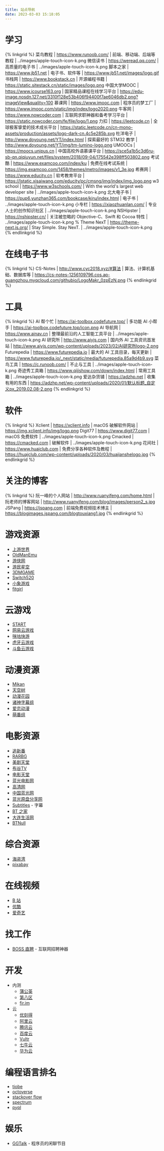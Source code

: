 ```yaml
---
title: 站点导航
date: 2023-03-03 15:18:05
---
```


# 学习
{% linkgrid %}
菜鸟教程 | https://www.runoob.com/ | 前端、移动端、后端等教程 | ../images/apple-touch-icon-k.png
微信读书 | https://weread.qq.com/ | 高质量的电子书 | ../images/apple-touch-icon-k.png
脚本之家 | https://www.jb51.net | 电子书、软件等 | https://www.jb51.net/images/logo.gif
书栈网 | https://www.bookstack.cn | 开源编程书籍 | https://static.sitestack.cn/static/images/logo.png
中国大学MOOC | https://www.icourse163.org | 国家精品课程在线学习平台 | https://edu-image.nosdn.127.net/3310f128e53b406f94400f7ae6046db2.png?imageView&quality=100
慕课网 | https://www.imooc.com | 程序员的梦工厂 | https://www.imooc.com/static/img/index/logo2020.png
牛客网 | https://www.nowcoder.com | 互联网求职神器和备考学习平台 | https://static.nowcoder.com/fe/file/logo/1.png
力扣 | https://leetcode.cn | 全球极客挚爱的技术成长平台 | https://static.leetcode.cn/cn-mono-assets/production/assets/logo-dark-cn.4c5e285b.svg
杜洋电子 | http://www.doyoung.net/YT/index.html | 探索最好的 STM32 教学 | http://www.doyoung.net/YT/img/tm-lumino-logo.png
UMOOCs | https://moocs.unipus.cn | 中国高校外语慕课平台 | https://sce5a1b5c3d6ru-sb-qn.qiqiuyun.net/files/system/2018/09-04/175542e398ff503802.png
考试酷 | https://www.examcoo.com/index/ku | 免费在线考试系统 | https://img.examcoo.com/1458/themes/metro/images/v1_3e.jpg
希赛网 | https://www.educity.cn | 软考教育平台 | https://lstatic.xisaiwang.com/educity/pc/cmsng/img/index/img_logo.png
w3 school | https://www.w3schools.com/ | With the world's largest web developer site | ../images/apple-touch-icon-k.png
北大电子书 | https://pup6.yunzhan365.com/bookcase/kiru/index.html | 电子书 | ../images/apple-touch-icon-k.png
小专栏 | https://xiaozhuanlan.com/ | 专业人士的创作知识社区 | ../images/apple-touch-icon-k.png
NSHipster | https://nshipster.cn/ | 关注被忽略的 Objective-C、Swift 和 Cocoa 特性 | ../images/apple-touch-icon-k.png
% Theme NexT | https://theme-next.js.org/ | Stay Simple. Stay NexT. | ../images/apple-touch-icon-k.png
{% endlinkgrid %}

# 在线电子书
{% linkgrid %}
CS-Notes | http://www.cyc2018.xyz/#算法 | 算法、计算机基础、数据库等 | https://cs-notes-1256109796.cos.ap-guangzhou.myqcloud.com/githubio/LogoMakr_0zpEzN.png
{% endlinkgrid %}

# 工具
{% linkgrid %}
AI 帮个忙 | https://ai-toolbox.codefuture.top/ | 多功能 AI 小帮手 | https://ai-toolbox.codefuture.top/icon.png
AI 导航网 | https://www.ainav.cn | 整理最前沿的人工智能工具平台 | ../images/apple-touch-icon-k.png
AI 研究所 | http://www.aiyjs.com | 国内外 AI 工具资讯首发站 | http://www.aiyjs.com/wp-content/uploads/2023/02/AI研究所logo-2.png
Futurepedia | https://www.futurepedia.io | 最大的 AI 工具目录，每天更新 | https://www.futurepedia.io/_next/static/media/futurepedia.85a9d4b9.svg
菜鸟工具 | https://c.runoob.com/ | 不止与工具 | ../images/apple-touch-icon-k.png
奇迹秀工具箱 | https://www.qijishow.com/down/index.html | 常用工具箱 | ../images/apple-touch-icon-k.png
爱达杂货铺 | https://adzhp.net | 收集有用的东西 | https://adzhp.net/wp-content/uploads/2020/01/默认标题_自定义px_2019.02.08-2.png
{% endlinkgrid %}

# 软件
{% linkgrid %}
Xclient | https://xclient.info | macOS 破解软件网站 | https://img.xclient.info/img/logo.png
Digit77 | https://www.digit77.com | macOS 免费软件 | ../images/apple-touch-icon-k.png
Cmacked | https://cmacked.com | 破解软件 | ../images/apple-touch-icon-k.png
花间社 | https://www.huajclub.com | 免费分享各种软件及教程 | https://huajclub.com/wp-content/uploads/2020/03/huajianshelogo.jpg
{% endlinkgrid %}

# 关注的博客
{% linkgrid %}
阮一峰的个人网站 | http://www.ruanyifeng.com/home.html | 阮老师的博客网站 | http://www.ruanyifeng.com/blog/images/person2_s.jpg
JSPang | https://jspang.com | 前端免费视频技术博主 | https://blogimages.jspang.com/blogtouxiang1.jpg
{% endlinkgrid %}

# 游戏资源
- [上游世界](https://www.vgter.com)
- [OldManEmu](https://www.oldmanemu.net)
- [游侠网](https://www.ali213.net)
- [游民星空](https://www.gamersky.com)
- [3DMGAME](https://www.3dmgame.com/)
- [Switch520](https://xxxxx520.com)
- [小象游戏](https://www.dxdjyx.com/)
- [fitgirl](https://fitgirl-repacks.site/)

# 云游戏
- [START](https://start.qq.com/)
- [网易云游戏](https://cg.163.com/)
- [咪咕快游](https://www.migufun.com)
- [虎牙云游戏](https://yowa.huya.com)
- [斗鱼云游戏](https://cloudgame.douyu.com)

# 动漫资源
- [Mikan](https://mikanani.me/)
- [天空树](https://www.comicat.org/complete-1.html)
- [动漫花园](https://acg.rip/team/84)
- [诸神字幕组](https://subs.kamigami.org)
- [爱恋动漫](http://www.kisssub.org)
- [萌番组](https://bangumi.moe)

# 电影资源
- [追新番](http://fanxinzhui.com/)
- [RARBG](https://rargb.to/)
- [美剧天堂](https://www.meijutt.tv/)
- [布谷TV](https://www.bugutv.net/)
- [电影天堂](https://www.dytt8.net/index2.htm)
- [蓝光电影网](https://www.1080.cn)
- [高清网](https://www.gaoqingw.com)
- [中国蓝光网](http://www.languangdy.com)
- [蓝光原盘分享网](http://www.hdshare.cn)
- [Subtitles](https://www.opensubtitles.org/en/search/subs) - 字幕
- [BT 之家](http://btbtt15.com/forum-index-fid-951.htm)
- [大连生活网](https://www.dlkoo.cc)
- [BTNull](https://www.btnull.nu)

# 综合资源
- [海盗湾](https://thepiratebay.org/index.html)
- [pixabay](https://pixabay.com/music/)

# 在线视频
- [B 站](https://www.bilibili.com)
- [优酷](https://www.youku.com/channel/webhome)
- [爱奇艺](https://www.iqiyi.com)

# 找工作
- [BOSS 直聘](https://www.zhipin.com) - 互联网招聘神器

# 开发
- 内测
  - [蒲公英](https://www.pgyer.com)
  - [第八区](https://www.dibaqu.com)
  - [fir.im](https://www.betaqr.com/apps)
- 云
  - [优刻得](https://www.ucloud.cn)
  - [阿里云](https://www.aliyun.com)
  - [腾讯云](https://cloud.tencent.com)
  - [百度云](https://cloud.baidu.com)
  - [Vultr](https://my.vultr.com)
  - [七牛云](https://www.qiniu.com)
  - [华为云](https://activity.huaweicloud.com)

# 编程语言排名
  - [tiobe](https://www.tiobe.com/tiobe-index/)
  - [octoverse](https://octoverse.github.com/2022/top-programming-languages)
  - [stackover flow](https://survey.stackoverflow.co/)
  - [spectrum](https://spectrum.ieee.org/)
  - [pypl](https://pypl.github.io/)

# 娱乐
- [GGTalk](https://talk.swift.gg/) - 程序员的闲聊节目
